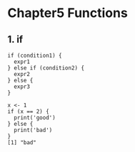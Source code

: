 # Chapter5 Functions

## 1. if

```
if (condition1) {
  expr1
} else if (condition2) {
  expr2
} else {
  expr3
}
```

```
x <- 1
if (x == 2) {
  print('good')
} else {
  print('bad')
}
[1] "bad"
```

